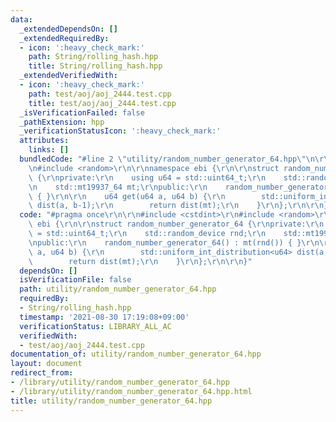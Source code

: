 ```yaml
---
data:
  _extendedDependsOn: []
  _extendedRequiredBy:
  - icon: ':heavy_check_mark:'
    path: String/rolling_hash.hpp
    title: String/rolling_hash.hpp
  _extendedVerifiedWith:
  - icon: ':heavy_check_mark:'
    path: test/aoj/aoj_2444.test.cpp
    title: test/aoj/aoj_2444.test.cpp
  _isVerificationFailed: false
  _pathExtension: hpp
  _verificationStatusIcon: ':heavy_check_mark:'
  attributes:
    links: []
  bundledCode: "#line 2 \"utility/random_number_generator_64.hpp\"\n\r\n#include <cstdint>\r\
    \n#include <random>\r\n\r\nnamespace ebi {\r\n\r\nstruct random_number_generator_64\
    \ {\r\nprivate:\r\n    using u64 = std::uint64_t;\r\n    std::random_device rnd;\r\
    \n    std::mt19937_64 mt;\r\npublic:\r\n    random_number_generator_64() : mt(rnd())\
    \ { }\r\n\r\n    u64 get(u64 a, u64 b) {\r\n        std::uniform_int_distribution<u64>\
    \ dist(a, b-1);\r\n        return dist(mt);\r\n    }\r\n};\r\n\r\n}\n"
  code: "#pragma once\r\n\r\n#include <cstdint>\r\n#include <random>\r\n\r\nnamespace\
    \ ebi {\r\n\r\nstruct random_number_generator_64 {\r\nprivate:\r\n    using u64\
    \ = std::uint64_t;\r\n    std::random_device rnd;\r\n    std::mt19937_64 mt;\r\
    \npublic:\r\n    random_number_generator_64() : mt(rnd()) { }\r\n\r\n    u64 get(u64\
    \ a, u64 b) {\r\n        std::uniform_int_distribution<u64> dist(a, b-1);\r\n\
    \        return dist(mt);\r\n    }\r\n};\r\n\r\n}"
  dependsOn: []
  isVerificationFile: false
  path: utility/random_number_generator_64.hpp
  requiredBy:
  - String/rolling_hash.hpp
  timestamp: '2021-08-30 17:19:08+09:00'
  verificationStatus: LIBRARY_ALL_AC
  verifiedWith:
  - test/aoj/aoj_2444.test.cpp
documentation_of: utility/random_number_generator_64.hpp
layout: document
redirect_from:
- /library/utility/random_number_generator_64.hpp
- /library/utility/random_number_generator_64.hpp.html
title: utility/random_number_generator_64.hpp
---
```

